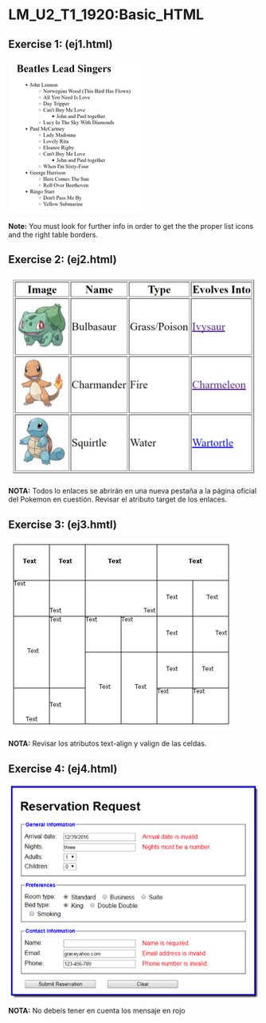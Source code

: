 # LM_U2_T1_1920:Basic_HTML

Exercise 1: (ej1.html)
------------
![ejercicio1](ej1.png)

**Note:** You must look for further info in order to get the the proper list icons and the right table borders.

Exercise 2: (ej2.html)
------------
![ejercicio2](ej2.png)

**NOTA:** Todos lo enlaces se abrirán en una nueva pestaña a la página oficial del Pokemon en cuestión. Revisar el atributo target de los enlaces.

Exercise 3: (ej3.hmtl)
------------
![ejercicio3](ej3.png)

**NOTA:** Revisar los atributos text-align y valign de las celdas.

Exercise 4: (ej4.html)
------------
![ejercicio4](ej4.png)

**NOTA:** No debeís tener en cuenta los mensaje en rojo
